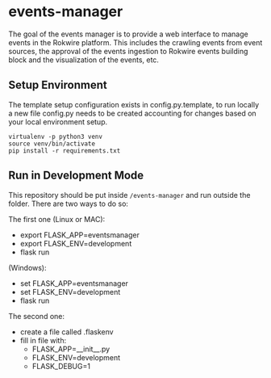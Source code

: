 # events-manager
The goal of the events manager is to provide a web interface to manage events in the Rokwire platform. This includes the crawling events from event sources, the approval of the events ingestion to Rokwire events building block and the visualization of the events, etc.

## Setup Environment
The template setup configuration exists in config.py.template, to run locally a new file config.py needs to be created accounting for changes based on your local environment setup.  

```
virtualenv -p python3 venv
source venv/bin/activate
pip install -r requirements.txt
```

## Run in Development Mode
This repository should be put inside `/events-manager` and run outside the folder. There are two ways to do so:

The first one (Linux or MAC):
- export FLASK_APP=eventsmanager
- export FLASK_ENV=development
- flask run

(Windows):
- set FLASK_APP=eventsmanager
- set FLASK_ENV=development
- flask run

The second one:
- create a file called .flaskenv
- fill in file with:
    - FLASK_APP=\_\_init\_\_.py
    - FLASK_ENV=development
    - FLASK_DEBUG=1
